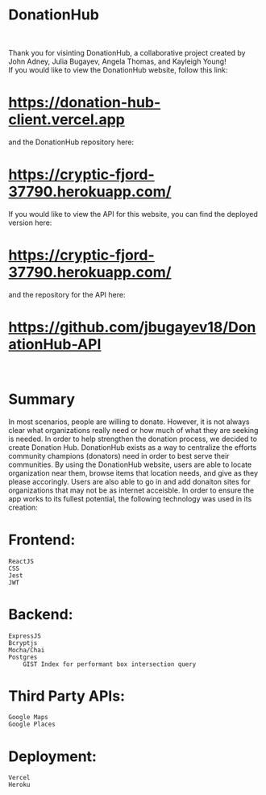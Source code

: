 # DonationHub

</br>

Thank you for visinting DonationHub, a collaborative project created by John Adney,
Julia Bugayev, Angela Thomas, and Kayleigh Young!
</br>
If you would like to view the DonationHub website, follow this link:

# https://donation-hub-client.vercel.app

and the DonationHub repository here:

# https://cryptic-fjord-37790.herokuapp.com/

If you would like to view the API for this website, you can find the deployed version here:

# https://cryptic-fjord-37790.herokuapp.com/

and the repository for the API here:

# https://github.com/jbugayev18/DonationHub-API

</br>

# Summary

In most scenarios, people are willing to donate. However, it is not always clear what organizations
really need or how much of what they are seeking is needed. In order to help strengthen the donation
process, we decided to create Donation Hub. DonationHub exists as a way to centralize the efforts community
champions (donators) need in order to best serve their communities. By using the DonationHub website, users
are able to locate organization near them, browse items that location needs, and give as they please accoringly.
Users are also able to go in and add donaiton sites for organizations that may not be as internet acceisble.
In order to ensure the app works to its fullest potential, the following technology was used in its creation:

# Frontend:

    ReactJS
    CSS
    Jest
    JWT

# Backend:

    ExpressJS
    Bcryptjs
    Mocha/Chai
    Postgres
        GIST Index for performant box intersection query

# Third Party APIs:

    Google Maps
    Google Places

# Deployment:

    Vercel
    Heroku
